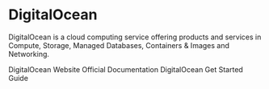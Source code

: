 # DigitalOcean

DigitalOcean is a cloud computing service offering products and services in Compute, Storage, Managed Databases, Containers & Images and Networking.

<BadgeLink badgeText='Official Website' colorScheme='blue' href='https://www.digitalocean.com/'>DigitalOcean Website</BadgeLink>
<BadgeLink badgeText='Official Documentation' colorScheme='blue' href='https://docs.digitalocean.com/products/'>Official Documentation</BadgeLink>
<BadgeLink badgeText='Get Started Guide' colorScheme='blue' href='https://docs.digitalocean.com/products/getting-started/'>DigitalOcean Get Started Guide</BadgeLink>
